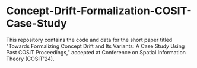 # Concept-Drift-Formalization-COSIT-Case-Study
This repository contains the code and data for the short paper titled "Towards Formalizing Concept Drift and Its Variants: A Case Study Using Past COSIT Proceedings," accepted at Conference on Spatial Information Theory (COSIT'24).
